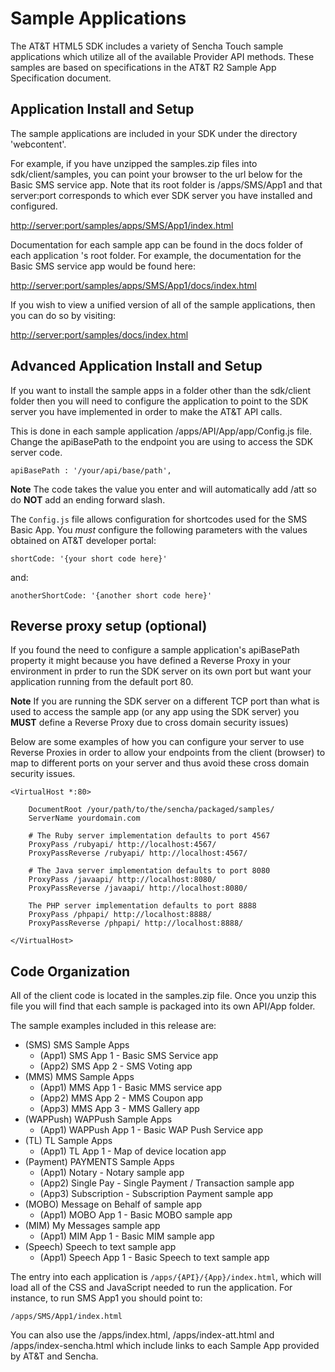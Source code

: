 Sample Applications
===

The AT&T HTML5 SDK includes a variety of Sencha Touch sample applications which utilize all of the available Provider API methods. These samples are based on specifications in the AT&T R2 Sample App Specification document.

Application Install and Setup
---

The sample applications are included in your SDK under the directory 'webcontent'. 

For example, if you have unzipped the samples.zip files into sdk/client/samples, you can point your browser to the url below for the Basic SMS service app. Note that its root folder is /apps/SMS/App1 and that server:port corresponds to which ever SDK server you have installed and configured.

 <http://server:port/samples/apps/SMS/App1/index.html>

 Documentation for each sample app can be found in the docs folder of each application 's root folder.  For example, the documentation for the Basic SMS service app would be found here:

 <http://server:port/samples/apps/SMS/App1/docs/index.html>

 If you wish to view a unified version of all of the sample applications, then you can do so by visiting:

 <http://server:port/samples/docs/index.html>

Advanced Application Install and Setup
----

If you want to install the sample apps in a folder other than the sdk/client folder then you will need to configure the application to point to the SDK server you have implemented in order to make the AT&T API calls.

This is done in each sample application /apps/API/App/app/Config.js file.  Change the apiBasePath to the endpoint you are using to access the SDK server code.

    apiBasePath : '/your/api/base/path',

**Note** The code takes the value you enter and will automatically add /att so do **NOT** add an ending forward slash.  

The <code>Config.js</code> file allows configuration for shortcodes used for the SMS Basic App. You *must* configure the following parameters with the values obtained on AT&T developer portal:

	shortCode: '{your short code here}'

and:
	
	anotherShortCode: '{another short code here}'


Reverse proxy setup (optional)
---

If you found the need to configure a sample application's apiBasePath property it might because you have defined a Reverse Proxy in your environment in prder to run the SDK server on its own port but want your application running from the default port 80.

**Note** If you are running the SDK server on a different TCP port than what is used to access the sample app (or any app using the SDK server) you **MUST** define a Reverse Proxy due to cross domain security issues)

Below are some examples of how you can configure your server to use Reverse Proxies in order to allow your endpoints from the client (browser) to map to different ports on your server and thus avoid these cross domain security issues.

    <VirtualHost *:80>

        DocumentRoot /your/path/to/the/sencha/packaged/samples/
        ServerName yourdomain.com

        # The Ruby server implementation defaults to port 4567
        ProxyPass /rubyapi/ http://localhost:4567/
        ProxyPassReverse /rubyapi/ http://localhost:4567/

        # The Java server implementation defaults to port 8080
        ProxyPass /javaapi/ http://localhost:8080/
        ProxyPassReverse /javaapi/ http://localhost:8080/

        The PHP server implementation defaults to port 8888
        ProxyPass /phpapi/ http://localhost:8888/
        ProxyPassReverse /phpapi/ http://localhost:8888/

    </VirtualHost>


Code Organization
---
All of the client code is located in the samples.zip file.  Once you unzip this file you will find that each sample is packaged into its own API/App folder.

The sample examples included in this release are:

 - (SMS) SMS Sample Apps
   - (App1) SMS App 1 - Basic SMS Service app
   - (App2) SMS App 2 - SMS Voting app
 - (MMS) MMS Sample Apps
   - (App1) MMS App 1 - Basic MMS service app
   - (App2) MMS App 2 - MMS Coupon app
   - (App3) MMS App 3 - MMS Gallery app
 - (WAPPush) WAPPush Sample Apps
   - (App1) WAPPush App 1 - Basic WAP Push Service app
 - (TL) TL Sample Apps
   - (App1) TL App 1 - Map of device location app
 - (Payment) PAYMENTS Sample Apps
   - (App1) Notary - Notary sample app
   - (App2) Single Pay - Single Payment / Transaction sample app
   - (App3) Subscription - Subscription Payment sample app
 - (MOBO) Message on Behalf of sample app
   - (App1) MOBO App 1 - Basic MOBO sample app
 - (MIM) My Messages sample app
   - (App1) MIM App 1 - Basic MIM sample app   
 - (Speech) Speech to text sample app
   - (App1) Speech App 1 - Basic Speech to text sample app 
 
The entry into each application is <code>/apps/{API}/{App}/index.html</code>, which will load all of the CSS and JavaScript needed to run the application. For instance, to run SMS App1 you should point to:

	/apps/SMS/App1/index.html

You can also use the /apps/index.html, /apps/index-att.html and /apps/index-sencha.html which include links to each Sample App provided by AT&T and Sencha.

